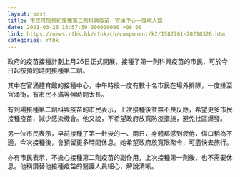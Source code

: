 ```yaml
---
layout: post
title: 市民可按預約接種第二劑科興疫苗　官涌中心一度現人龍
date: 2021-03-26 15:57:39.000000000 +08:00
link: https://news.rthk.hk/rthk/ch/component/k2/1582761-20210326.htm
categories: rthk
---
```


政府的疫苗接種計劃上月26日正式開展，接種了第一劑科興疫苗的市民，可於今日起按預約時間接種第二劑。

其中在官涌體育館的接種中心，中午時段一度有數十名市民在場外排隊，一度排至官涌街，有市民不滿等候時間太長。

有到場接種第二劑科興疫苗的市民表示，上次接種後並無不良反應，希望更多市民接種疫苗，減少感染機會。他又說，不希望政府放寬防疫措施，避免社區爆發。

另一位市民表示，早前接種了第一針後的一、兩日，身體都感到疲倦，傷口稍為不適，今次接種後，會預留更多時間休息。她希望政府放寬限聚令，可盡快去旅行。

亦有市民表示，不擔心接種第二劑疫苗的副作用，上次接種第一劑後，也不需要休息。他稱讚替他接種疫苗的醫護人員細心，解說清晰。

